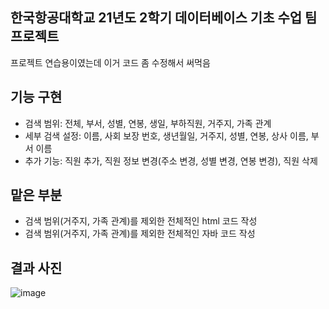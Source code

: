 ## 한국항공대학교 21년도 2학기 데이터베이스 기초 수업 팀 프로젝트
프로젝트 연습용이였는데 이거 코드 좀 수정해서 써먹음

## 기능 구현
- 검색 범위: 전체, 부서, 성별, 연봉, 생일, 부하직원, 거주지, 가족 관계
- 세부 검색 설정: 이름, 사회 보장 번호, 생년월일, 거주지, 성별, 연봉, 상사 이름, 부서 이름
- 추가 기능: 직원 추가, 직원 정보 변경(주소 변경, 성별 변경, 연봉 변경), 직원 삭제
  

## 맡은 부분
- 검색 범위(거주지, 가족 관계)를 제외한 전체적인 html 코드 작성
- 검색 범위(거주지, 가족 관계)를 제외한 전체적인 자바 코드 작성


## 결과 사진
![image](https://user-images.githubusercontent.com/79046106/141319195-e69a16c7-3261-4577-9b6d-2c9ef4da205f.png)

